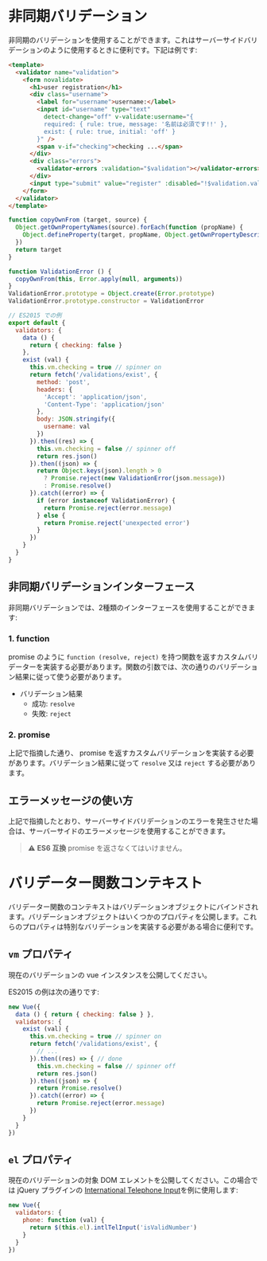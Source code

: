 # 非同期バリデーション

非同期のバリデーションを使用することができます。これはサーバーサイドバリデーションのように使用するときに便利です。下記は例です:

```html
<template>
  <validator name="validation">
    <form novalidate>
      <h1>user registration</h1>
      <div class="username">
        <label for="username">username:</label>
        <input id="username" type="text" 
          detect-change="off" v-validate:username="{
          required: { rule: true, message: '名前は必須です!!' },
          exist: { rule: true, initial: 'off' }
        }" />
        <span v-if="checking">checking ...</span>
      </div>
      <div class="errors">
        <validator-errors :validation="$validation"></validator-errors>
      </div>
      <input type="submit" value="register" :disabled="!$validation.valid" />
    </form>
  </validator>
</template>
```

```javascript
function copyOwnFrom (target, source) {
  Object.getOwnPropertyNames(source).forEach(function (propName) {
    Object.defineProperty(target, propName, Object.getOwnPropertyDescriptor(source, propName))
  })
  return target
}

function ValidationError () {
  copyOwnFrom(this, Error.apply(null, arguments))
}
ValidationError.prototype = Object.create(Error.prototype)
ValidationError.prototype.constructor = ValidationError

// ES2015 での例
export default {
  validators: {
    data () {
      return { checking: false }
    },
    exist (val) {
      this.vm.checking = true // spinner on
      return fetch('/validations/exist', {
        method: 'post',
        headers: {
          'Accept': 'application/json',
          'Content-Type': 'application/json'
        },
        body: JSON.stringify({
          username: val
        })
      }).then((res) => {
        this.vm.checking = false // spinner off
        return res.json()
      }).then((json) => {
        return Object.keys(json).length > 0 
          ? Promise.reject(new ValidationError(json.message))
          : Promise.resolve()
      }).catch((error) => {
        if (error instanceof ValidationError) {
          return Promise.reject(error.message)
        } else {
          return Promise.reject('unexpected error')
        }
      })
    }
  }
}
```

## 非同期バリデーションインターフェース
非同期バリデーションでは、2種類のインターフェースを使用することができます:

### 1. function
promise のように `function (resolve, reject)` を持つ関数を返すカスタムバリデーターを実装する必要があります。関数の引数では、次の通りのバリデーション結果に従って使う必要があります。

- バリデーション結果
  - 成功: `resolve`
  - 失敗: `reject`

### 2. promise
上記で指摘した通り、 promise を返すカスタムバリデーションを実装する必要があります。バリデーション結果に従って `resolve` 又は `reject` する必要があります。

## エラーメッセージの使い方
上記で指摘したとおり、サーバーサイドバリデーションのエラーを発生させた場合は、サーバーサイドのエラーメッセージを使用することができます。

> :warning: **ES6 互換** promise を返さなくてはいけません。

# バリデーター関数コンテキスト
バリデーター関数のコンテキストはバリデーションオブジェクトにバインドされます。バリデーションオブジェクトはいくつかのプロパティを公開します。これらのプロパティは特別なバリデーションを実装する必要がある場合に便利です。

## `vm` プロパティ
現在のバリデーションの vue インスタンスを公開してください。

ES2015 の例は次の通りです:
```javascript
new Vue({
  data () { return { checking: false } },
  validators: {
    exist (val) {
      this.vm.checking = true // spinner on
      return fetch('/validations/exist', {
        // ...
      }).then((res) => { // done
        this.vm.checking = false // spinner off
        return res.json()
      }).then((json) => {
        return Promise.resolve()
      }).catch((error) => {
        return Promise.reject(error.message)
      })
    }
  }
})
```

## `el` プロパティ
現在のバリデーションの対象 DOM エレメントを公開してください。この場合では jQuery プラグインの [International Telephone Input](https://github.com/jackocnr/intl-tel-input)を例に使用します:

```javascript
new Vue({
  validators: {
    phone: function (val) {
      return $(this.el).intlTelInput('isValidNumber')
    }
  }
})
```
